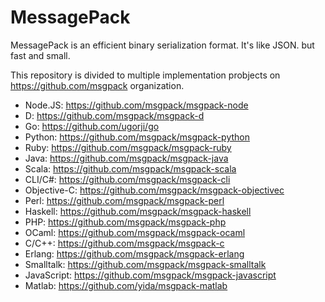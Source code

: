 MessagePack
===========

MessagePack is an efficient binary serialization format. It's like JSON. but fast and small.

This repository is divided to multiple implementation probjects on https://github.com/msgpack organization.

  * Node.JS: https://github.com/msgpack/msgpack-node
  * D: https://github.com/msgpack/msgpack-d
  * Go: https://github.com/ugorji/go
  * Python: https://github.com/msgpack/msgpack-python
  * Ruby: https://github.com/msgpack/msgpack-ruby
  * Java: https://github.com/msgpack/msgpack-java
  * Scala: https://github.com/msgpack/msgpack-scala
  * CLI/C#: https://github.com/msgpack/msgpack-cli
  * Objective-C: https://github.com/msgpack/msgpack-objectivec
  * Perl: https://github.com/msgpack/msgpack-perl
  * Haskell: https://github.com/msgpack/msgpack-haskell
  * PHP: https://github.com/msgpack/msgpack-php
  * OCaml: https://github.com/msgpack/msgpack-ocaml
  * C/C++: https://github.com/msgpack/msgpack-c
  * Erlang: https://github.com/msgpack/msgpack-erlang
  * Smalltalk: https://github.com/msgpack/msgpack-smalltalk
  * JavaScript: https://github.com/msgpack/msgpack-javascript
  * Matlab: https://github.com/yida/msgpack-matlab

